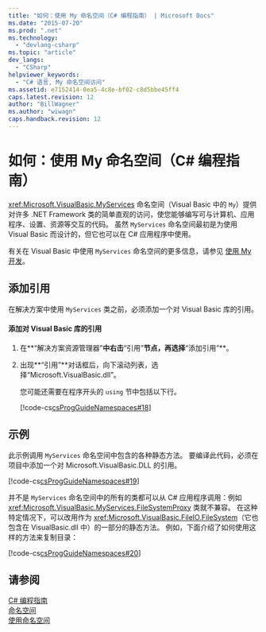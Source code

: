 ```yaml
---
title: "如何：使用 My 命名空间（C# 编程指南） | Microsoft Docs"
ms.date: "2015-07-20"
ms.prod: ".net"
ms.technology: 
  - "devlang-csharp"
ms.topic: "article"
dev_langs: 
  - "CSharp"
helpviewer_keywords: 
  - "C# 语言, My 命名空间访问"
ms.assetid: e7152414-0ea5-4c8e-bf02-c8d5bbe45ff4
caps.latest.revision: 12
author: "BillWagner"
ms.author: "wiwagn"
caps.handback.revision: 12
---
```

# 如何：使用 My 命名空间（C# 编程指南）
<xref:Microsoft.VisualBasic.MyServices> 命名空间（Visual Basic 中的 `My`）提供对许多 .NET Framework 类的简单直观的访问，使您能够编写可与计算机、应用程序、设置、资源等交互的代码。  虽然 `MyServices` 命名空间最初是为使用 Visual Basic 而设计的，但它也可以在 C\# 应用程序中使用。  
  
 有关在 Visual Basic 中使用 `MyServices` 命名空间的更多信息，请参见 [使用 My 开发](../../../visual-basic/developing-apps/development-with-my/index.md)。  
  
## 添加引用  
 在解决方案中使用 `MyServices` 类之前，必须添加一个对 Visual Basic 库的引用。  
  
#### 添加对 Visual Basic 库的引用  
  
1.  在**“解决方案资源管理器”**中右击**“引用”**节点，再选择**“添加引用”**。  
  
2.  出现**“引用”**对话框后，向下滚动列表，选择“Microsoft.VisualBasic.dll”。  
  
     您可能还需要在程序开头的 `using` 节中包括以下行。  
  
     [!code-cs[csProgGuideNamespaces#18](../../../csharp/programming-guide/namespaces/codesnippet/csharp/Namespaces/Namespaces3.cs#18)]  
  
## 示例  
 此示例调用 `MyServices` 命名空间中包含的各种静态方法。  要编译此代码，必须在项目中添加一个对 Microsoft.VisualBasic.DLL 的引用。  
  
 [!code-cs[csProgGuideNamespaces#19](../../../csharp/programming-guide/namespaces/codesnippet/csharp/Namespaces/Namespaces3.cs#19)]  
  
 并不是 `MyServices` 命名空间中的所有的类都可以从 C\# 应用程序调用：例如 <xref:Microsoft.VisualBasic.MyServices.FileSystemProxy> 类就不兼容。  在这种特定情况下，可以改用作为 <xref:Microsoft.VisualBasic.FileIO.FileSystem>（它也包含在 VisualBasic.dll 中）的一部分的静态方法。  例如，下面介绍了如何使用这样的方法来复制目录：  
  
 [!code-cs[csProgGuideNamespaces#20](../../../csharp/programming-guide/namespaces/codesnippet/csharp/Namespaces/Namespaces3.cs#20)]  
  
## 请参阅  
 [C\# 编程指南](../../../csharp/programming-guide/index.md)   
 [命名空间](../../../csharp/programming-guide/namespaces/index.md)   
 [使用命名空间](../../../csharp/programming-guide/namespaces/using-namespaces.md)